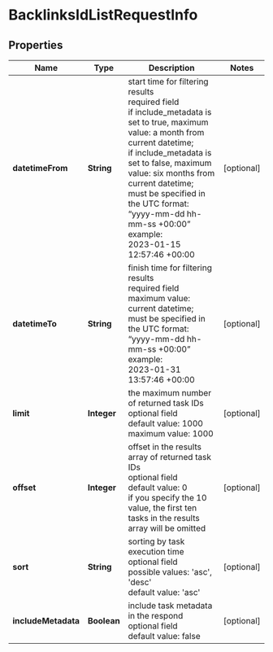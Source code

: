 # BacklinksIdListRequestInfo


## Properties

| Name | Type | Description | Notes |
|------------ | ------------- | ------------- | -------------|
**datetimeFrom** | **String** | start time for filtering results<br>required field<br>if include_metadata is set to true, maximum value: a month from current datetime;<br>if include_metadata is set to false, maximum value: six months from current datetime;<br>must be specified in the UTC format: “yyyy-mm-dd hh-mm-ss +00:00”<br>example:<br>2023-01-15 12:57:46 +00:00 |[optional]|
**datetimeTo** | **String** | finish time for filtering results<br>required field<br>maximum value: current datetime;<br>must be specified in the UTC format: “yyyy-mm-dd hh-mm-ss +00:00”<br>example:<br>2023-01-31 13:57:46 +00:00 |[optional]|
**limit** | **Integer** | the maximum number of returned task IDs<br>optional field<br>default value: 1000<br>maximum value: 1000 |[optional]|
**offset** | **Integer** | offset in the results array of returned task IDs<br>optional field<br>default value: 0<br>if you specify the 10 value, the first ten tasks in the results array will be omitted |[optional]|
**sort** | **String** | sorting by task execution time<br>optional field<br>possible values: 'asc', 'desc'<br>default value: 'asc' |[optional]|
**includeMetadata** | **Boolean** | include task metadata in the respond<br>optional field<br>default value: false |[optional]|